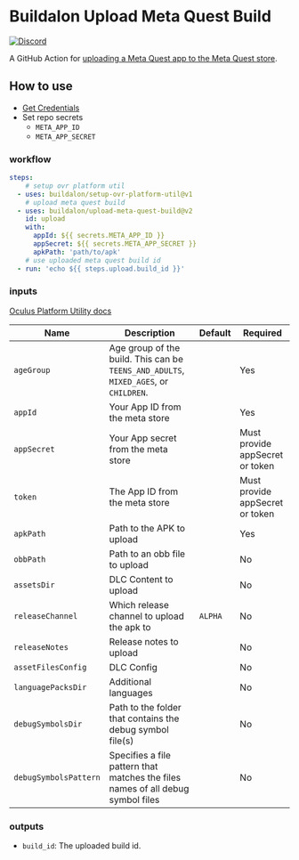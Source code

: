 # Buildalon Upload Meta Quest Build

[![Discord](https://img.shields.io/discord/939721153688264824.svg?label=&logo=discord&logoColor=ffffff&color=7389D8&labelColor=6A7EC2)](https://discord.gg/VM9cWJ9rjH)

A GitHub Action for [uploading a Meta Quest app to the Meta Quest store](https://developer.oculus.com/resources/publish-reference-platform-command-line-utility/#upload-quest).

## How to use

* [Get Credentials](https://developer.oculus.com/resources/publish-reference-platform-command-line-utility/#credentials)
* Set repo secrets
  * `META_APP_ID`
  * `META_APP_SECRET`

### workflow

```yaml
steps:
    # setup ovr platform util
  - uses: buildalon/setup-ovr-platform-util@v1
    # upload meta quest build
  - uses: buildalon/upload-meta-quest-build@v2
    id: upload
    with:
      appId: ${{ secrets.META_APP_ID }}
      appSecret: ${{ secrets.META_APP_SECRET }}
      apkPath: 'path/to/apk'
    # use uploaded meta quest build id
  - run: 'echo ${{ steps.upload.build_id }}'
```

### inputs

[Oculus Platform Utility docs](https://developer.oculus.com/resources/publish-reference-platform-command-line-utility/)

| Name | Description | Default | Required |
| ---- | ----------- | ------- |----------|
| `ageGroup` | Age group of the build. This can be `TEENS_AND_ADULTS`, `MIXED_AGES`, or `CHILDREN`. | | Yes |
| `appId` | Your App ID from the meta store | | Yes |
| `appSecret` | Your App secret from the meta store | | Must provide appSecret or token |
| `token` | The App ID from the meta store | | Must provide appSecret or token |
| `apkPath` | Path to the APK to upload | | Yes |
| `obbPath` | Path to an obb file to upload | | No |
| `assetsDir` | DLC Content to upload | | No |
| `releaseChannel` | Which release channel to upload the apk to | `ALPHA` | No |
| `releaseNotes` | Release notes to upload | | No |
| `assetFilesConfig` | DLC Config | | No |
| `languagePacksDir` | Additional languages | | No |
| `debugSymbolsDir` | Path to the folder that contains the debug symbol file(s) | | No |
| `debugSymbolsPattern` | Specifies a file pattern that matches the files names of all debug symbol files | | No |

### outputs

* `build_id`: The uploaded build id.

